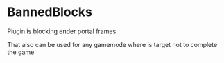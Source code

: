 # BannedBlocks
Plugin is blocking ender portal frames

That also can be used for any gamemode where is target not to complete the game
